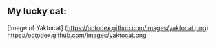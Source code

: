 ## My lucky cat:
[Image of Yaktocat] (https://octodex.github.com/images/yaktocat.png)
https://octodex.github.com/images/yaktocat.png
